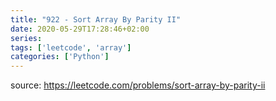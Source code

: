 ```yaml
---
title: "922 - Sort Array By Parity II"	
date: 2020-05-29T17:28:46+02:00
series:
tags: ['leetcode', 'array']
categories: ['Python']
---
```


source: https://leetcode.com/problems/sort-array-by-parity-ii
